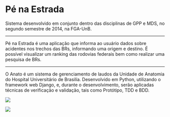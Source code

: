 Pé na Estrada
=============

Sistema desenvolvido em conjunto dentro das disciplinas de GPP e MDS, no segundo semestre de 2014, na FGA-UnB.

----

Pé na Estrada é uma aplicação que informa ao usuário dados sobre acidentes nos trechos das BRs, informando uma origem e destino. É possível visualizar um ranking das rodovias federais bem como realizar uma pesquisa de BRs.

----

O Anato é um sistema de gerenciamento de laudos da Unidade de Anatomia do Hospital Universitário de Brasilía. Desenvolvido em Python, utilizando o framework web Django, e, durante o desenvolvimento, serão aplicadas técnicas de verificação e validação, tais como Protótipo, TDD e BDD.


<a href="https://codeclimate.com/github/rodrigo14/pe-na-estrada"><img src="https://codeclimate.com/github/rodrigo14/pe-na-estrada/badges/gpa.svg" /></a>

<a href="https://codeclimate.com/github/rodrigo14/pe-na-estrada"><img src="https://codeclimate.com/github/rodrigo14/pe-na-estrada/badges/coverage.svg" /></a>

